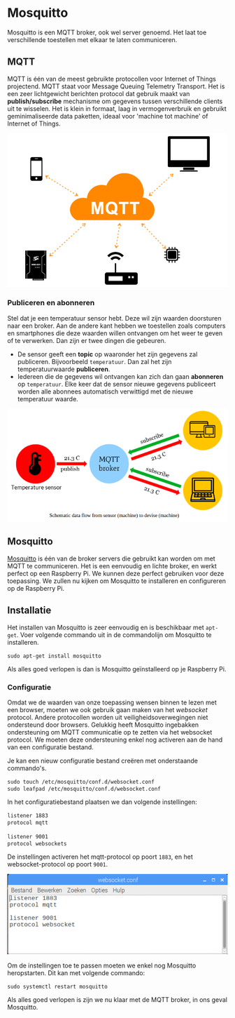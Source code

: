 # Mosquitto

Mosquitto is een MQTT broker, ook wel server genoemd. Het laat toe verschillende toestellen met elkaar te laten communiceren. 

## MQTT

MQTT is één van de meest gebruikte protocollen voor Internet of Things projectend. MQTT staat voor Message Queuing Telemetry Transport. Het is een zeer lichtgewicht berichten protocol dat gebruik maakt van **publish/subscribe** mechanisme om gegevens tussen verschillende clients uit te wisselen. Het is klein in formaat, laag in vermogenverbruik en gebruikt geminimaliseerde data paketten, ideaal voor 'machine tot machine' of Internet of Things.

![MQTT](./img/mqtt.png)

### Publiceren en abonneren

Stel dat je een temperatuur sensor hebt. Deze wil zijn waarden doorsturen naar een broker. Aan de andere kant hebben we toestellen zoals computers en smartphones die deze waarden willen ontvangen om het weer te geven of te verwerken. Dan zijn er twee dingen die gebeuren.

* De sensor geeft een **topic** op waaronder het zijn gegevens zal publiceren. Bijvoorbeeld `temperatuur`. Dan zal het zijn temperatuurwaarde **publiceren**.
* Iedereen die de gegevens wil ontvangen kan zich dan gaan **abonneren** op `temperatuur`. Elke keer dat de sensor nieuwe gegevens publiceert worden alle abonnees automatisch verwittigd met de nieuwe temperatuur waarde.

![Publish en Subscribe](./img/publish-subscribe.png)

## Mosquitto

[Mosquitto](https://mosquitto.org/) is één van de broker servers die gebruikt kan worden om met MQTT te communiceren. Het is een eenvoudig en lichte broker, en werkt perfect op een Raspberry Pi. We kunnen deze perfect gebruiken voor deze toepassing. We zullen nu kijken om Mosquitto te installeren en configureren op de Raspberry Pi.

## Installatie

Het installen van Mosquitto is zeer eenvoudig en is beschikbaar met `apt-get`. Voer volgende commando uit in de commandolijn om Mosquitto te installeren.

```shell
sudo apt-get install mosquitto
```

Als alles goed verlopen is dan is Mosquitto geïnstalleerd op je Raspberry Pi.

### Configuratie

Omdat we de waarden van onze toepassing wensen binnen te lezen met een browser, moeten we ook gebruik gaan maken van het *websocket* protocol. Andere protocollen worden uit veiligheidsoverwegingen niet ondersteund door browsers. Gelukkig heeft Mosquitto ingebakken ondersteuning om MQTT communicatie op te zetten via het websocket protocol. We moeten deze ondersteuning enkel nog activeren aan de hand van een configuratie bestand.

Je kan een nieuw configuratie bestand creëren met onderstaande commando's. 

```
sudo touch /etc/mosquitto/conf.d/websocket.conf
sudo leafpad /etc/mosquitto/conf.d/websocket.conf
```

In het configuratiebestand plaatsen we dan volgende instellingen:

```text
listener 1883
protocol mqtt

listener 9001
protocol websockets
```

De instellingen activeren het mqtt-protocol op poort `1883`, en het websocket-protocol op poort `9001`.

![Mosquitto configuratie](./img/mqtt-config.png)

Om de instellingen toe te passen moeten we enkel nog Mosquitto heropstarten. Dit kan met volgende commando:

```
sudo systemctl restart mosquitto
```

Als alles goed verlopen is zijn we nu klaar met de MQTT broker, in ons geval Mosquitto.